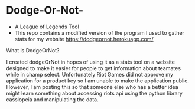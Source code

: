 # Dodge-Or-Not-
- A League of Legends Tool
- This repo contains a modified version of the program I used to gather stats for my website https://dodgeornot.herokuapp.com/

What is DodgeOrNot?

I created dodgeOrNot in hopes of using it as a stats tool on a website designed to make it easier for people to get information about teamates while in champ select. Unfortunately Riot Games did not approve my application for a product key so I am unable to make the application public. However, I am posting this so that someone else who has a better idea might learn something about accessing riots api using the python library cassiopeia and manipulating the data.
  


